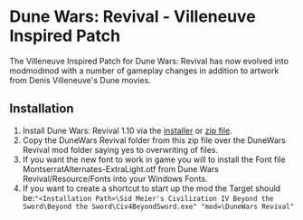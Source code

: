 # Dune Wars: Revival - Villeneuve Inspired Patch

The Villeneuve Inspired Patch for Dune Wars: Revival has now evolved into modmodmod with a number of gameplay changes in addition to artwork from Denis Villeneuve's Dune movies.

## Installation

1. Install Dune Wars: Revival 1.10 via the [installer](https://www.moddb.com/mods/dune-wars/downloads/dunewars-revival-v110-window-installer) or [zip file](https://www.moddb.com/mods/dune-wars/downloads/dunewars-revival-v110).
2. Copy the DuneWars Revival folder from this zip file over the DuneWars Revival mod folder saying yes to overwriting of files.
3. If you want the new font to work in game you will to install the Font file MontserratAlternates-ExtraLight.otf from Dune Wars Revival/Resource/Fonts into your Windows Fonts.
4. If you want to create a shortcut to start up the mod the Target should be:```"<Installation Path>\Sid Meier's Civilization IV Beyond the Sword\Beyond the Sword\Civ4BeyondSword.exe" "mod=\DuneWars Revival"```

